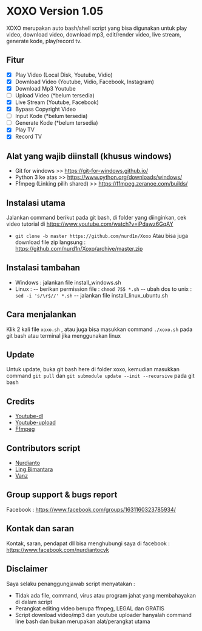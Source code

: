 # XOXO Version 1.05
XOXO merupakan auto bash/shell script yang bisa digunakan untuk play video, download video, download mp3, edit/render video, live stream, generate kode, play/record tv.

## Fitur
- [x] Play Video (Local Disk, Youtube, Vidio)
- [x] Download Video (Youtube, Vidio, Facebook, Instagram)
- [x] Download Mp3 Youtube
- [ ] Upload Video (*belum tersedia)
- [x] Live Stream (Youtube, Facebook)
- [x] Bypass Copyright Video
- [ ] Input Kode (*belum tersedia)
- [ ] Generate Kode (*belum tersedia)
- [x] Play TV
- [x] Record TV

## Alat yang wajib diinstall (khusus windows)
- Git for windows >> https://git-for-windows.github.io/
- Python 3 ke atas >> https://www.python.org/downloads/windows/
- Ffmpeg (Linking pilih shared) >> https://ffmpeg.zeranoe.com/builds/

## Instalasi utama
Jalankan command berikut pada git bash, di folder yang diinginkan, cek video tutorial di https://www.youtube.com/watch?v=iPdawz6GqAY
- `git clone -b master https://github.com/nurd1n/Xoxo`
Atau bisa juga download file zip langsung : https://github.com/nurd1n/Xoxo/archive/master.zip

## Instalasi tambahan
- Windows : jalankan file install_windows.sh
- Linux :
-- berikan permission file : `chmod 755 *.sh`
-- ubah dos to unix : `sed -i 's/\r$//' *.sh`
-- jalankan file install_linux_ubuntu.sh

## Cara menjalankan
Klik 2 kali file `xoxo.sh` , atau juga bisa masukkan command `./xoxo.sh` pada git bash atau terminal jika menggunakan linux

## Update
Untuk update, buka git bash here di folder xoxo, kemudian masukkan command `git pull` dan `git submodule update --init --recursive` pada git bash

## Credits
- [Youtube-dl](https://github.com/rg3/youtube-dl)
- [Youtube-upload](https://github.com/tokland/youtube-upload)
- [Ffmpeg](https://ffmpeg.org/)

## Contributors script
- [Nurdianto](https://www.facebook.com/nurdiantocyk)
- [Ling Bimantara](https://www.facebook.com/Syehlung)
- [Vanz](https://www.facebook.com/0x0010)

## Group support & bugs report
Facebook : https://www.facebook.com/groups/1631160323785934/

## Kontak dan saran
Kontak, saran, pendapat dll bisa menghubungi saya di facebook : https://www.facebook.com/nurdiantocyk

## Disclaimer
Saya selaku penanggungjawab script menyatakan :
- Tidak ada file, command, virus atau program jahat yang membahayakan di dalam script
- Perangkat editing video berupa ffmpeg, LEGAL dan GRATIS
- Script download video/mp3 dan youtube uploader hanyalah command line bash dan bukan merupakan alat/perangkat utama
